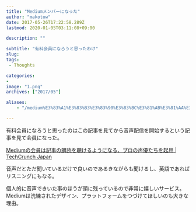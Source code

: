 ```yaml
---
title: "Mediumメンバーになった"
author: "makotow"
date: 2017-05-26T17:22:58.289Z
lastmod: 2020-01-05T03:11:08+09:00

description: ""

subtitle: "有料会員になろうと思ったわけ"
slug: 
tags:
 - Thoughts

categories:
-
image: "1.png"
archives: ["2017/05"]

aliases:
    - "/medium%E3%83%A1%E3%83%B3%E3%83%90%E3%83%BC%E3%81%AB%E3%81%AA%E3%81%A3%E3%81%9F-7187db65cc63"

---
```




有料会員になろうと思ったのはこの記事を見てから音声配信を開始するという記事を見て会員になった。

[Mediumの会員は記事の朗読を聴けるようになる、プロの声優たちを起用 | TechCrunch Japan](http://jp.techcrunch.com/2017/05/19/20170518medium-launches-audio-versions-of-stories-for-members/)


音声だとただ聞いているだけで良いのであるきながらも聞けるし、英語であればリスニングにもなる。

個人的に音声できいた事のほうが頭に残っているので非常に嬉しいサービス。Mediumは洗練されたデザイン、プラットフォームをつづけてほしいのも大きな理由。
